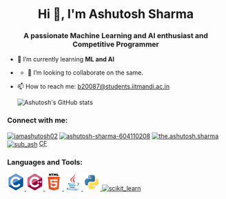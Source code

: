 <h1 align="center">Hi 👋, I'm Ashutosh Sharma</h1>
<h3 align="center">A passionate Machine Learning and AI enthusiast and Competitive Programmer</h3>


- 🌱 I’m currently learning **ML and AI**
- - 👯 I’m looking to collaborate on the same.

- 📫 How to reach me: b20087@students.iitmandi.ac.in


    ![Ashutosh's GitHub stats](https://github-readme-stats.vercel.app/api?username=code-ash-IIT&theme=tokyonight&show_icons=true)

<h3 align="left">Connect with me:</h3>
<p align="left">
<a href="https://twitter.com/iamashutosh02" target="blank"><img align="center" src="https://raw.githubusercontent.com/rahuldkjain/github-profile-readme-generator/master/src/images/icons/Social/twitter.svg" alt="iamashutosh02" height="30" width="40" /></a>
<a href="https://www.linkedin.com/in/ashutosh-sharma-604110208/" target="blank"><img align="center" src="https://raw.githubusercontent.com/rahuldkjain/github-profile-readme-generator/master/src/images/icons/Social/linked-in-alt.svg" alt="ashutosh-sharma-604110208" height="30" width="40" /></a>
<a href="https://instagram.com/the.ashutosh.sharma" target="blank"><img align="center" src="https://raw.githubusercontent.com/rahuldkjain/github-profile-readme-generator/master/src/images/icons/Social/instagram.svg" alt="the.ashutosh.sharma" height="30" width="40" /></a>
<a href="https://www.codechef.com/users/sub_ash" target="blank"><img align="center" src="https://cdn.jsdelivr.net/npm/simple-icons@3.1.0/icons/codechef.svg" alt="sub_ash" height="30" width="40" /></a>
<a href="https://codeforces.com/profile/b20087" target="blank">CF</a>
</p>

<h3 align="left">Languages and Tools:</h3>
<p align="left"> <a href="https://www.cprogramming.com/" target="_blank"> <img src="https://raw.githubusercontent.com/devicons/devicon/master/icons/c/c-original.svg" alt="c" width="40" height="40"/> </a> <a href="https://www.w3schools.com/cpp/" target="_blank"> <img src="https://raw.githubusercontent.com/devicons/devicon/master/icons/cplusplus/cplusplus-original.svg" alt="cplusplus" width="40" height="40"/> </a> <a href="https://www.w3.org/html/" target="_blank"> <img src="https://raw.githubusercontent.com/devicons/devicon/master/icons/html5/html5-original-wordmark.svg" alt="html5" width="40" height="40"/> </a> <a href="https://www.java.com" target="_blank"> <img src="https://raw.githubusercontent.com/devicons/devicon/master/icons/java/java-original.svg" alt="java" width="40" height="40"/> </a> <a href="https://www.python.org" target="_blank"> <img src="https://raw.githubusercontent.com/devicons/devicon/master/icons/python/python-original.svg" alt="python" width="40" height="40"/> </a> <a href="https://scikit-learn.org/" target="_blank"> <img src="https://upload.wikimedia.org/wikipedia/commons/0/05/Scikit_learn_logo_small.svg" alt="scikit_learn" width="40" height="40"/> </a> </p>
<!--**code-ash-IIT/code-ash-IIT** is a ✨ _special_ ✨ repository because its `README.md` (this file) appears on your GitHub profile.

Here are some ideas to get you started:

- 🔭 I’m currently working on ...
- 🌱 I’m currently learning ...
- 👯 I’m looking to collaborate on ...
- 🤔 I’m looking for help with ...
- 💬 Ask me about ...
- 📫 How to reach me: ...
- 😄 Pronouns: ...
- ⚡ Fun fact: ...
-->
